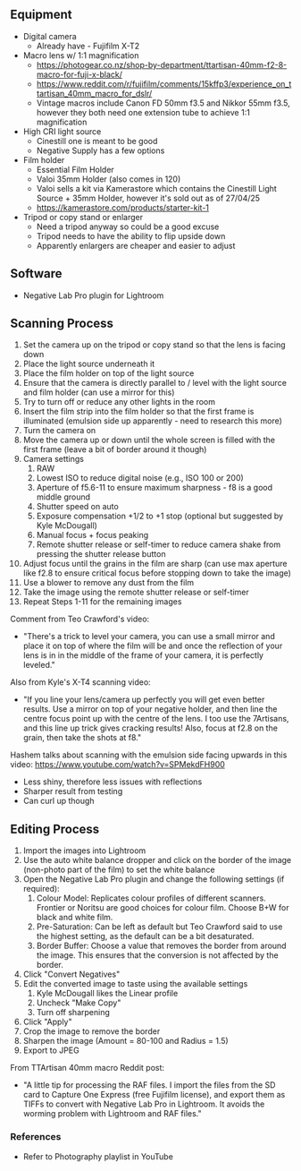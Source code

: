 ## Equipment

- Digital camera
	- Already have - Fujifilm X-T2
- Macro lens w/ 1:1 magnification 
	- https://photogear.co.nz/shop-by-department/ttartisan-40mm-f2-8-macro-for-fuji-x-black/
	- https://www.reddit.com/r/fujifilm/comments/15kffp3/experience_on_ttartisan_40mm_macro_for_dslr/
	- Vintage macros include Canon FD 50mm f3.5 and Nikkor 55mm f3.5, however they both need one extension tube to achieve 1:1 magnification
- High CRI light source
	- Cinestill one is meant to be good
	- Negative Supply has a few options
- Film holder
	- Essential Film Holder
	- Valoi 35mm Holder (also comes in 120)
	- Valoi sells a kit via Kamerastore which contains the Cinestill Light Source + 35mm Holder, however it's sold out as of 27/04/25
	- https://kamerastore.com/products/starter-kit-1
- Tripod or copy stand or enlarger
	- Need a tripod anyway so could be a good excuse
	- Tripod needs to have the ability to flip upside down
	- Apparently enlargers are cheaper and easier to adjust

## Software

- Negative Lab Pro plugin for Lightroom

## Scanning Process

1. Set the camera up on the tripod or copy stand so that the lens is facing down
2. Place the light source underneath it
3. Place the film holder on top of the light source
4. Ensure that the camera is directly parallel to / level with the light source and film holder (can use a mirror for this)
5. Try to turn off or reduce any other lights in the room
6. Insert the film strip into the film holder so that the first frame is illuminated (emulsion side up apparently - need to research this more)
7. Turn the camera on
8. Move the camera up or down until the whole screen is filled with the first frame (leave a bit of border around it though)
9. Camera settings
	1. RAW
	2. Lowest ISO to reduce digital noise (e.g., ISO 100 or 200)
	3. Aperture of f5.6-11 to ensure maximum sharpness - f8 is a good middle ground
	4. Shutter speed on auto
	5. Exposure compensation +1/2 to +1 stop (optional but suggested by Kyle McDougall)
	6. Manual focus + focus peaking
	7. Remote shutter release or self-timer to reduce camera shake from pressing the shutter release button
10. Adjust focus until the grains in the film are sharp (can use max aperture like f2.8 to ensure critical focus before stopping down to take the image)
11. Use a blower to remove any dust from the film
12. Take the image using the remote shutter release or self-timer
13. Repeat Steps 1-11 for the remaining images

Comment from Teo Crawford's video:
- "There's a trick to level your camera, you can use a small mirror and place it on top of where the film will be and once the reflection of your lens is in in the middle of the frame of your camera, it is perfectly leveled."

Also from Kyle's X-T4 scanning video:
- "If you line your lens/camera up perfectly you will get even better results. Use a mirror on top of your negative holder, and then line the centre focus point up with the centre of the lens. I too use the 7Artisans, and this line up trick gives cracking results! Also, focus at f2.8 on the grain, then take the shots at f8."

Hashem talks about scanning with the emulsion side facing upwards in this video: https://www.youtube.com/watch?v=SPMekdFH900
- Less shiny, therefore less issues with reflections
- Sharper result from testing
- Can curl up though

## Editing Process

1) Import the images into Lightroom
2) Use the auto white balance dropper and click on the border of the image (non-photo part of the film) to set the white balance
3) Open the Negative Lab Pro plugin and change the following settings (if required):
	1) Colour Model: Replicates colour profiles of different scanners. Frontier or Noritsu are good choices for colour film. Choose B+W for black and white film.
	2) Pre-Saturation: Can be left as default but Teo Crawford said to use the highest setting, as the default can be a bit desaturated.
	3) Border Buffer: Choose a value that removes the border from around the image. This ensures that the conversion is not affected by the border.
4) Click "Convert Negatives"
5) Edit the converted image to taste using the available settings
	1) Kyle McDougall likes the Linear profile
	2) Uncheck "Make Copy"
	3) Turn off sharpening
6) Click "Apply"
7) Crop the image to remove the border
8) Sharpen the image (Amount = 80-100 and Radius = 1.5)
9) Export to JPEG

From TTArtisan 40mm macro Reddit post:
- "A little tip for processing the RAF files. I import the files from the SD card to Capture One Express (free Fujifilm license), and export them as TIFFs to convert with Negative Lab Pro in Lightroom. It avoids the worming problem with Lightroom and RAF files."

### References

- Refer to Photography playlist in YouTube